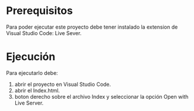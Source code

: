 # Prerequisitos
Para poder ejecutar este proyecto debe tener instalado la extension de Visual Studio Code: Live Sever.
# Ejecución
Para ejecutarlo debe:
1) abrir el proyecto en Visual Studio Code.
2) abrir el Index.html.
3) boton derecho sobre el archivo Index y seleccionar la opción Open with Live Server.
